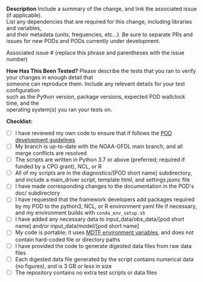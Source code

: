 **Description**
Include a summary of the change, and link the associated issue (if applicable).  
List any dependencies that are required for this change, including libraries and variables,  
and their metadata (units, frequencies, etc...). Be sure to separate PRs and issues for new PODs and PODs currently under development.

Associated issue # (replace this phrase and parentheses with the issue number)  

**How Has This Been Tested?**
Please describe the tests that you ran to verify your changes in enough detail that  
someone can reproduce them. Include any relevant details for your test configuration  
such as the Python version, package versions, expected POD wallclock time, and the   
operating system(s) you ran your tests on.

**Checklist:**
- [ ] I have reviewed my own code to ensure that if follows the [POD development guidelines](https://mdtf-diagnostics.readthedocs.io/en/latest/sphinx/dev_guidelines.html)
- [ ] My branch is up-to-date with the NOAA-GFDL main branch, and all merge conflicts are resolved
- [ ] The scripts are written in Python 3.7 or above (preferred; required if funded by a CPO grant), NCL, or R
- [ ] All of my scripts are in the diagnostics/[POD short name] subdirectory, and include a main_driver script, template html, and settings.jsonc file
- [ ] I have made corresponding changes to the documentation in the POD's doc/ subdirectory
- [ ] I have requested that the framework developers add packages required by my POD to the python3, NCL, or R environment yaml file if necessary, and my environment builds with `conda_env_setup.sh` 
- [ ] I have added any necessary data to input_data/obs_data/[pod short name] and/or input_data/model/[pod short name]
- [ ] My code is portable; it uses [MDTF environment variables](https://mdtf-diagnostics.readthedocs.io/en/latest/sphinx/ref_envvars.html), and does not contain hard-coded file or directory paths
- [ ] I have provided the code to generate digested data files from raw data files
- [ ] Each digested data file generated by the script contains numerical data (no figures), and is 3 GB or less in size
- [ ] The repository contains no extra test scripts or data files
